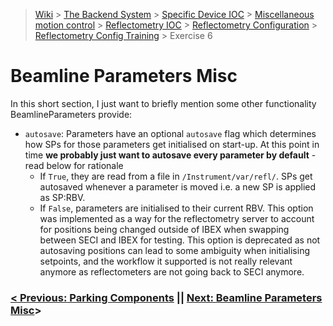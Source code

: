> [Wiki](Home) > [The Backend System](The-Backend-System) > [Specific Device IOC](Specific-Device-IOC) > [Miscellaneous motion control](Miscellaneous-Motion-Control) > [Reflectometry IOC](Reflectometry-IOC) > [Reflectometry Configuration](Reflectometry-Configuration) > [Reflectometry Config Training](https://github.com/ISISComputingGroup/ibex_developers_manual/wiki/Reflectometry-Config-Training-%E2%80%90-Overview-&-Setup) > Exercise 6


# Beamline Parameters Misc

In this short section, I just want to briefly mention some other functionality BeamlineParameters provide:

- `autosave`: Parameters have an optional `autosave` flag which determines how SPs for those parameters get initialised on start-up. At this point in time **we probably just want to autosave every parameter by default** - read below for rationale
    - If `True`, they are read from a file in `/Instrument/var/refl/`. SPs get autosaved whenever a parameter is moved i.e. a new SP is applied as SP:RBV. 
    - If `False`, parameters are initialised to their current RBV. This option was implemented as a way for the reflectometry server to account for positions being changed outside of IBEX when swapping between SECI and IBEX for testing. This option is deprecated as not autosaving positions can lead to some ambiguity when initialising setpoints, and the workflow it supported is not really relevant anymore as reflectometers are not going back to SECI anymore.


### [< Previous: Parking Components](https://github.com/ISISComputingGroup/ibex_developers_manual/wiki/Reflectometry-Config-Training-%E2%80%90-Exercise-5) || [Next: Beamline Parameters Misc](https://github.com/ISISComputingGroup/ibex_developers_manual/wiki/Reflectometry-Training-%E2%80%90-Exercise-7)>